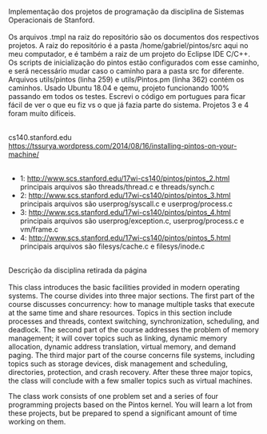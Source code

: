 Implementação dos projetos de programação da disciplina de Sistemas Operacionais de Stanford.
<br /><br />
Os arquivos .tmpl na raiz do repositório são os documentos dos respectivos projetos. A raiz
do repositório é a pasta /home/gabriel/pintos/src aqui no meu computador, e é também
a raiz de um projeto do Eclipse IDE C/C++. Os scripts de inicialização do pintos estão configurados
com esse caminho, e será necessário mudar caso o caminho para a pasta src for diferente. Arquivos
utils/pintos (linha 259) e utils/Pintos.pm (linha 362) contém os caminhos. Usado
Ubuntu 18.04 e qemu, projeto funcionando 100% passando em todos os testes. Escrevi o código
em portugues para ficar fácil de ver o que eu fiz vs o que já fazia parte do sistema. Projetos
3 e 4 foram muíto difíceis. <br /><br />

cs140.stanford.edu <br />
https://tssurya.wordpress.com/2014/08/16/installing-pintos-on-your-machine/ <br /> <br />

- 1: http://www.scs.stanford.edu/17wi-cs140/pintos/pintos_2.html <br />
principais arquivos são threads/thread.c e threads/synch.c
- 2: http://www.scs.stanford.edu/17wi-cs140/pintos/pintos_3.html <br />
principais arquivos são userprog/syscall.c e userprog/process.c
- 3: http://www.scs.stanford.edu/17wi-cs140/pintos/pintos_4.html <br />
principais arquivos são userprog/exception.c, userprog/process.c e vm/frame.c
- 4: http://www.scs.stanford.edu/17wi-cs140/pintos/pintos_5.html <br />
principais arquivos são filesys/cache.c e filesys/inode.c <br /> <br />

Descrição da disciplina retirada da página <br /> <br />
This class introduces the basic facilities provided in modern operating systems. The course divides into three major sections. The first part of the course discusses concurrency: how to manage multiple tasks that execute at the same time and share resources. Topics in this section include processes and threads, context switching, synchronization, scheduling, and deadlock. The second part of the course addresses the problem of memory management; it will cover topics such as linking, dynamic memory allocation, dynamic address translation, virtual memory, and demand paging. The third major part of the course concerns file systems, including topics such as storage devices, disk management and scheduling, directories, protection, and crash recovery. After these three major topics, the class will conclude with a few smaller topics such as virtual machines. <br />

The class work consists of one problem set and a series of four programming projects based on the Pintos kernel. You will learn a lot from these projects, but be prepared to spend a significant amount of time working on them.



